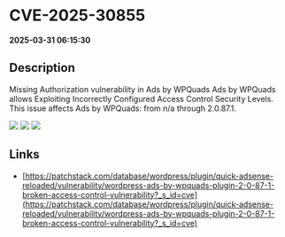 # CVE-2025-30855

**2025-03-31 06:15:30**

## Description
Missing Authorization vulnerability in Ads by WPQuads Ads by WPQuads allows Exploiting Incorrectly Configured Access Control Security Levels. This issue affects Ads by WPQuads: from n/a through 2.0.87.1.

![](https://img.shields.io/static/v1?label=Score&message=7.5&color=red)
![](https://img.shields.io/static/v1?label=Severity&message=HIGH&color=red)
![](https://img.shields.io/static/v1?label=CWE&message=Auth&color=green)

## Links
- [https://patchstack.com/database/wordpress/plugin/quick-adsense-reloaded/vulnerability/wordpress-ads-by-wpquads-plugin-2-0-87-1-broken-access-control-vulnerability?_s_id=cve](https://patchstack.com/database/wordpress/plugin/quick-adsense-reloaded/vulnerability/wordpress-ads-by-wpquads-plugin-2-0-87-1-broken-access-control-vulnerability?_s_id=cve)
